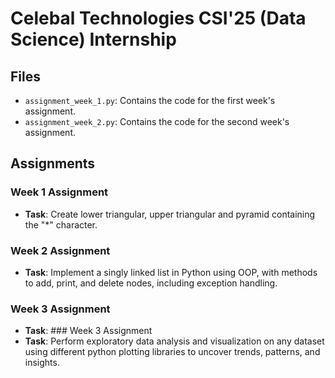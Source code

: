 # Celebal Technologies CSI'25 (Data Science) Internship


## Files
- `assignment_week_1.py`: Contains the code for the first week's assignment.
- `assignment_week_2.py`: Contains the code for the second week's assignment.

## Assignments

### Week 1 Assignment
- **Task**: Create lower triangular, upper triangular and pyramid containing the "*" character.

### Week 2 Assignment
- **Task**: Implement a singly linked list in Python using OOP, with methods to add, print, and delete nodes, including exception handling.

### Week 3 Assignment
- **Task**: ### Week 3 Assignment
- **Task**: Perform exploratory data analysis and visualization on any dataset using different python plotting libraries to uncover trends, patterns, and insights.